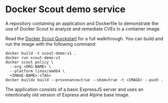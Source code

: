 # Docker Scout demo service

A repository containing an application and Dockerfile to demonstrate the use of Docker Scout to analyze and remediate CVEs in a container image.

Read the [Docker Scout Quickstart](https://docs.docker.com/scout/quickstart) for a full walkthrough. You can build and run the image with the following command:

```shell
docker build -t scout-demo:v1 .
docker run scout-demo:v1
docker scout policy \
  --org <ORG-NAME> \
  --platform linux/amd64 \
  <IMAGE-NAME>:<TAG>
docker buildx build --provenance=true --sbom=true -t <IMAGE> --push .
```

The application consists of a basic ExpressJS server and uses an intentionally old version of Express and Alpine base image.
 
